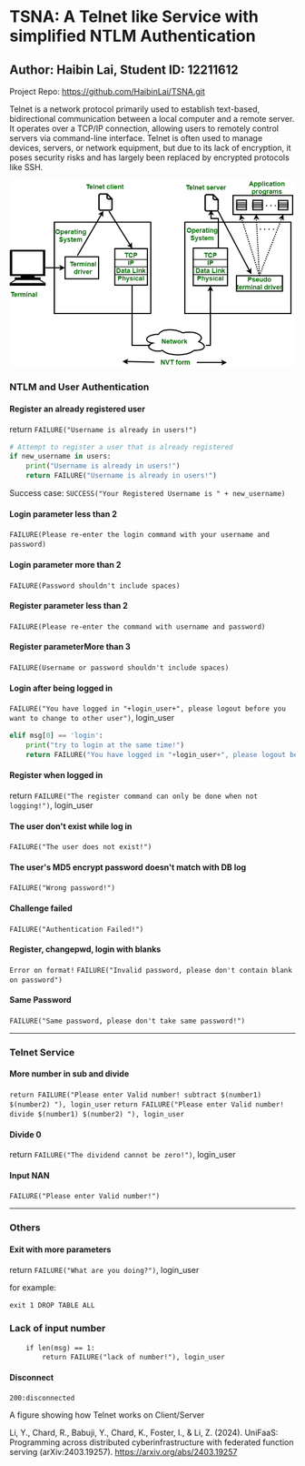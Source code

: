 # TSNA: A Telnet like Service with simplified NTLM Authentication
## Author: Haibin Lai, Student ID: 12211612

Project Repo: https://github.com/HaibinLai/TSNA.git

Telnet is a network protocol primarily used to establish text-based, bidirectional communication
 between a local computer and a remote server. It operates over a TCP/IP connection, allowing users
 to remotely control servers via command-line interface. Telnet is often used to manage devices,
 servers, or network equipment, but due to its lack of encryption, it poses security risks and has largely
 been replaced by encrypted protocols like SSH.

![img.png](png/Telnet.png)

### NTLM and User Authentication
#### Register an already registered user
return `FAILURE("Username is already in users!")`
```python
# Attempt to register a user that is already registered  
if new_username in users:  
    print("Username is already in users!")  
    return FAILURE("Username is already in users!")
```

Success case:
`SUCCESS("Your Registered Username is " + new_username)`


#### Login parameter less than 2
`FAILURE(Please re-enter the login command with your username and password)`

#### Login parameter more than 2
`FAILURE(Password shouldn't include spaces)`

#### Register parameter less than 2
`FAILURE(Please re-enter the command with username and password)`

#### Register parameterMore than 3
`FAILURE(Username or password shouldn't include spaces)`


#### Login after being logged in
`FAILURE("You have logged in "+login_user+", please logout before you want to change to other user")`, login_user
```python
elif msg[0] == 'login':  
    print("try to login at the same time!")  
    return FAILURE("You have logged in "+login_user+", please logout before you want to change to other user"), login_user
```

#### Register when logged in
return `FAILURE("The register command can only be done when not logging!")`, login_user

#### The user don't exist while log in
`FAILURE("The user does not exist!")`

#### The user's MD5 encrypt password doesn't match with DB log
`FAILURE("Wrong password!")`

#### Challenge failed
`FAILURE("Authentication Failed!")`


#### Register, changepwd, login with blanks
`Error on format!`
`FAILURE("Invalid password, please don't contain blank on password")`


#### Same Password
`FAILURE("Same password, please don't take same password!")`

---

### Telnet Service
#### More number in sub and divide
`return FAILURE("Please enter Valid number! subtract $(number1) $(number2) "), login_user`
`return FAILURE("Please enter Valid number! divide $(number1) $(number2) "), login_user`

#### Divide 0
return `FAILURE("The dividend cannot be zero!")`, login_user


#### Input NAN
`FAILURE("Please enter Valid number!")`

---

### Others
#### Exit with more parameters
return `FAILURE("What are you doing?")`, login_user

for example:
```
exit 1 DROP TABLE ALL
```
### Lack of input number
        if len(msg) == 1:
            return FAILURE("lack of number!"), login_user

#### Disconnect
`200:disconnected`

A figure showing how Telnet works on Client/Server

Li, Y., Chard, R., Babuji, Y., Chard, K., Foster, I., & Li, Z. (2024). UniFaaS: Programming across distributed cyberinfrastructure with federated function serving (arXiv:2403.19257). https://arxiv.org/abs/2403.19257